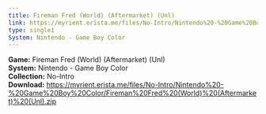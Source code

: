 ```yaml
---
title: Fireman Fred (World) (Aftermarket) (Unl)
link: https://myrient.erista.me/files/No-Intro/Nintendo%20-%20Game%20Boy%20Color/Fireman%20Fred%20(World)%20(Aftermarket)%20(Unl).zip
type: single1
System: Nintendo - Game Boy Color
---
```

<b>Game:</b> Fireman Fred (World) (Aftermarket) (Unl)<br>
<b>System:</b> Nintendo - Game Boy Color<br>
<b>Collection:</b> No-Intro<br>
<b>Download:</b> https://myrient.erista.me/files/No-Intro/Nintendo%20-%20Game%20Boy%20Color/Fireman%20Fred%20(World)%20(Aftermarket)%20(Unl).zip